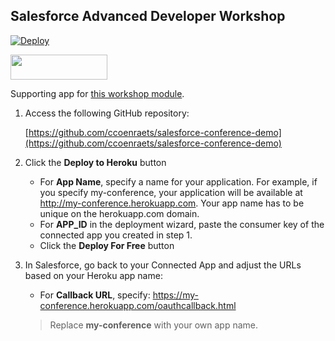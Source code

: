 ## Salesforce Advanced Developer Workshop

[![Deploy](https://www.herokucdn.com/deploy/button.png)](https://heroku.com/deploy)

<a href="https://myrskyt.com/container/deploy/https://github.com/myrskyt/python-sample"><img src="https://myrskyt.com/static/img/button.jpg" height="40" width="155"></a>

Supporting app for [this workshop module](http://ccoenraets.github.io/salesforce-developer-advanced/Using-the-Salesforce1-Platform-APIs.html).

1. Access the following GitHub repository:

    [https://github.com/ccoenraets/salesforce-conference-demo](https://github.com/ccoenraets/salesforce-conference-demo)

1. Click the **Deploy to Heroku** button
    - For **App Name**, specify a name for your application. For example, if you specify my-conference, your application will be available at http://my-conference.herokuapp.com. Your app name has to be unique on the herokuapp.com domain.
    - For **APP_ID** in the deployment wizard, paste the consumer key of the connected app you created in step 1.
    - Click the **Deploy For Free** button

1. In Salesforce, go back to your Connected App and adjust the URLs based on your Heroku app name:
     - For **Callback URL**, specify: https://my-conference.herokuapp.com/oauthcallback.html

     > Replace **my-conference** with your own app name.
